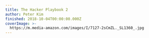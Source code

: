 ```yaml
---
title: The Hacker Playbook 2
author: Peter Kim
finished: 2018-10-04T00:00:00.000Z
coverImage: >-
  https://m.media-amazon.com/images/I/7127-2sCmZL._SL1360_.jpg
---
```

